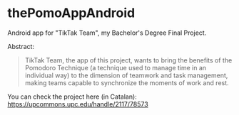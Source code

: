 # thePomoAppAndroid
Android app for "TikTak Team", my Bachelor's Degree Final Project.

Abstract:
> TikTak Team, the app of this project, wants to bring the benefits of the Pomodoro Technique (a technique used to manage time in an individual way) to the dimension of teamwork and task management, making teams capable to synchronize the moments of work and rest.

You can check the project here (in Catalan): https://upcommons.upc.edu/handle/2117/78573
